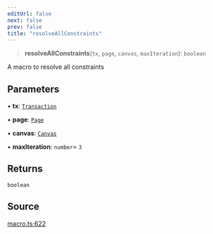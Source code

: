 ```yaml
---
editUrl: false
next: false
prev: false
title: "resolveAllConstraints"
---
```


> **resolveAllConstraints**(`tx`, `page`, `canvas`, `maxIteration`): `boolean`

A macro to resolve all constraints

## Parameters

• **tx**: [`Transaction`](/api-core/classes/transaction/)

• **page**: [`Page`](/api-core/classes/page/)

• **canvas**: [`Canvas`](/api-core/classes/canvas/)

• **maxIteration**: `number`= `3`

## Returns

`boolean`

## Source

[macro.ts:622](https://github.com/dakhetov/dgmjs/blob/main/packages/core/src/macro.ts#L622)
